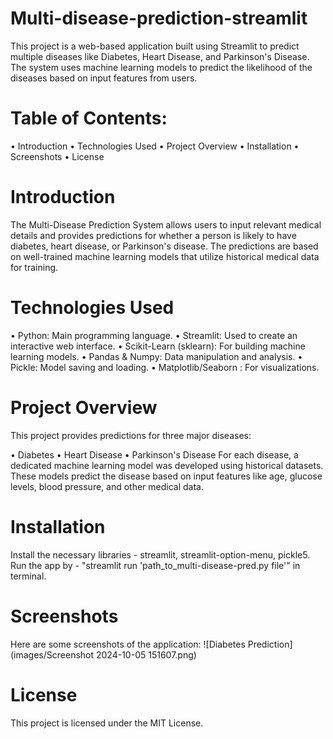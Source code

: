 # Multi-disease-prediction-streamlit

This project is a web-based application built using Streamlit to predict multiple diseases like Diabetes, Heart Disease, and Parkinson's Disease. The system uses machine learning models to predict the likelihood of the diseases based on input features from users.

# Table of Contents:
• Introduction
• Technologies Used
• Project Overview
• Installation
• Screenshots
• License

# Introduction
The Multi-Disease Prediction System allows users to input relevant medical details and provides predictions for whether a person is likely to have diabetes, heart disease, or Parkinson's disease. The predictions are based on well-trained machine learning models that utilize historical medical data for training.

# Technologies Used
• Python: Main programming language.
• Streamlit: Used to create an interactive web interface.
• Scikit-Learn (sklearn): For building machine learning models.
• Pandas & Numpy: Data manipulation and analysis.
• Pickle: Model saving and loading.
• Matplotlib/Seaborn : For visualizations.

# Project Overview
This project provides predictions for three major diseases:

• Diabetes
• Heart Disease
• Parkinson's Disease
For each disease, a dedicated machine learning model was developed using historical datasets. These models predict the disease based on input features like age, glucose levels, blood pressure, and other medical data.

# Installation
Install the necessary libraries - streamlit, streamlit-option-menu, pickle5.
Run the app by - "streamlit run 'path_to_multi-disease-pred.py file'" in terminal.

# Screenshots
Here are some screenshots of the application:
![Diabetes Prediction](images/Screenshot 2024-10-05 151607.png)


# License
This project is licensed under the MIT License.

